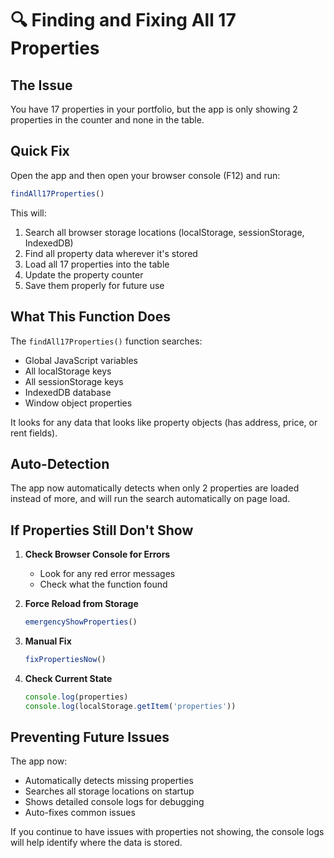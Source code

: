 # 🔍 Finding and Fixing All 17 Properties

## The Issue
You have 17 properties in your portfolio, but the app is only showing 2 properties in the counter and none in the table.

## Quick Fix

Open the app and then open your browser console (F12) and run:
```javascript
findAll17Properties()
```

This will:
1. Search all browser storage locations (localStorage, sessionStorage, IndexedDB)
2. Find all property data wherever it's stored
3. Load all 17 properties into the table
4. Update the property counter
5. Save them properly for future use

## What This Function Does

The `findAll17Properties()` function searches:
- Global JavaScript variables
- All localStorage keys
- All sessionStorage keys
- IndexedDB database
- Window object properties

It looks for any data that looks like property objects (has address, price, or rent fields).

## Auto-Detection

The app now automatically detects when only 2 properties are loaded instead of more, and will run the search automatically on page load.

## If Properties Still Don't Show

1. **Check Browser Console for Errors**
   - Look for any red error messages
   - Check what the function found

2. **Force Reload from Storage**
   ```javascript
   emergencyShowProperties()
   ```

3. **Manual Fix**
   ```javascript
   fixPropertiesNow()
   ```

4. **Check Current State**
   ```javascript
   console.log(properties)
   console.log(localStorage.getItem('properties'))
   ```

## Preventing Future Issues

The app now:
- Automatically detects missing properties
- Searches all storage locations on startup
- Shows detailed console logs for debugging
- Auto-fixes common issues

If you continue to have issues with properties not showing, the console logs will help identify where the data is stored.